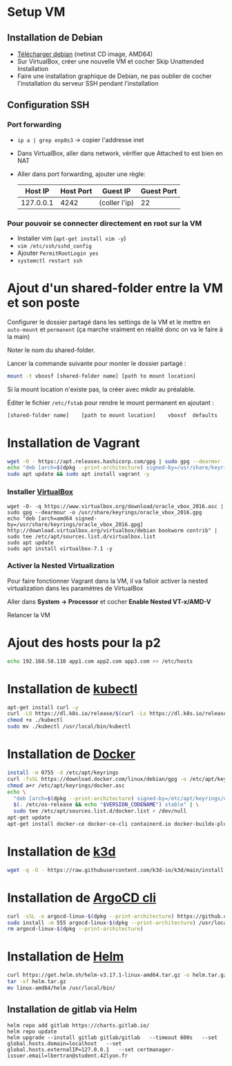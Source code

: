 # Setup VM

## Installation de Debian

- [Télécharger debian](https://www.debian.org/releases/stable/debian-installer/) (netinst CD image, AMD64)
- Sur VirtualBox, créer une nouvelle VM et cocher Skip Unattended Installation
- Faire une installation graphique de Debian, ne pas oublier de cocher l'installation du serveur SSH pendant l'installation

## Configuration SSH

### Port forwarding

- `ip a | grep enp0s3` -> copier l'addresse inet
- Dans VirtualBox, aller dans network, vérifier que Attached to est bien en NAT
- Aller dans port forwarding, ajouter une règle: 

    |  Host IP | Host Port  | Guest IP  | Guest Port  |
    |---|---|---|---|
    |  127.0.0.1 | 4242  | (coller l'ip)  | 22  |

### Pour pouvoir se connecter directement en root sur la VM

- Installer vim (`apt-get install vim -y`)
- `vim /etc/ssh/sshd_config`
- Ajouter `PermitRootLogin yes`
- `systemctl restart ssh`

# Ajout d'un shared-folder entre la VM et son poste

Configurer le dossier partagé dans les settings de la VM et le mettre en `auto-mount` et `permanent` (ça marche vraiment en réalité donc on va le faire à la main)

Noter le nom du shared-folder.

Lancer la commande suivante pour monter le dossier partagé :
```sh
mount -t vboxsf [shared-folder name] [path to mount location]
```

Si la mount location n'existe pas, la créer avec mkdir au préalable.

Éditer le fichier `/etc/fstab` pour rendre le mount permanent en ajoutant :
```sh
[shared-folder name]	[path to mount location]	vboxsf	defaults	0	0
```

# Installation de Vagrant

```sh
wget -O - https://apt.releases.hashicorp.com/gpg | sudo gpg --dearmor -o /usr/share/keyrings/hashicorp-archive-keyring.gpg
echo "deb [arch=$(dpkg --print-architecture) signed-by=/usr/share/keyrings/hashicorp-archive-keyring.gpg] https://apt.releases.hashicorp.com $(lsb_release -cs) main" | sudo tee /etc/apt/sources.list.d/hashicorp.list
sudo apt update && sudo apt install vagrant -y
```


### Installer [VirtualBox](https://linuxiac.com/how-to-install-virtualbox-on-debian-12-bookworm/)

```
wget -O- -q https://www.virtualbox.org/download/oracle_vbox_2016.asc | sudo gpg --dearmour -o /usr/share/keyrings/oracle_vbox_2016.gpg
echo "deb [arch=amd64 signed-by=/usr/share/keyrings/oracle_vbox_2016.gpg] http://download.virtualbox.org/virtualbox/debian bookworm contrib" | sudo tee /etc/apt/sources.list.d/virtualbox.list
sudo apt update
sudo apt install virtualbox-7.1 -y
```

### Activer la Nested Virtualization
Pour faire fonctionner Vagrant dans la VM, il va falloir activer la nested virtualization dans les paramètres de VirtualBox

Aller dans **System -> Processor** et cocher **Enable Nested VT-x/AMD-V**

Relancer la VM

# Ajout des hosts pour la p2

```sh
echo 192.168.58.110 app1.com app2.com app3.com >> /etc/hosts
```

# Installation de [kubectl](https://kubernetes.io/fr/docs/tasks/tools/install-kubectl/)

```sh
apt-get install curl -y
curl -LO https://dl.k8s.io/release/$(curl -Ls https://dl.k8s.io/release/stable.txt)/bin/linux/amd64/kubectl
chmod +x ./kubectl
sudo mv ./kubectl /usr/local/bin/kubectl
```

# Installation de [Docker](https://docs.docker.com/engine/install/debian/)

```sh
install -m 0755 -d /etc/apt/keyrings
curl -fsSL https://download.docker.com/linux/debian/gpg -o /etc/apt/keyrings/docker.asc
chmod a+r /etc/apt/keyrings/docker.asc
echo \
  "deb [arch=$(dpkg --print-architecture) signed-by=/etc/apt/keyrings/docker.asc] https://download.docker.com/linux/debian \
  $(. /etc/os-release && echo "$VERSION_CODENAME") stable" | \
  sudo tee /etc/apt/sources.list.d/docker.list > /dev/null
apt-get update
apt-get install docker-ce docker-ce-cli containerd.io docker-buildx-plugin docker-compose-plugin
```

# Installation de [k3d](https://k3d.io/stable/#install-script)

```sh
wget -q -O - https://raw.githubusercontent.com/k3d-io/k3d/main/install.sh | bash
```

# Installation de [ArgoCD cli](https://argo-cd.readthedocs.io/en/stable/cli_installation/)

```sh
curl -sSL -o argocd-linux-$(dpkg --print-architecture) https://github.com/argoproj/argo-cd/releases/latest/download/argocd-linux-$(dpkg --print-architecture)
sudo install -m 555 argocd-linux-$(dpkg --print-architecture) /usr/local/bin/argocd
rm argocd-linux-$(dpkg --print-architecture)
```

# Installation de [Helm](https://helm.sh/docs/intro/install/)

```sh
curl https://get.helm.sh/helm-v3.17.1-linux-amd64.tar.gz -o helm.tar.gz
tar -xf helm.tar.gz 
mv linux-amd64/helm /usr/local/bin/
```

## Installation de gitlab via Helm

```
helm repo add gitlab https://charts.gitlab.io/
helm repo update
helm upgrade --install gitlab gitlab/gitlab   --timeout 600s   --set global.hosts.domain=localhost   --set global.hosts.externalIP=127.0.0.1   --set certmanager-issuer.email=lbertran@student.42lyon.fr
```